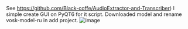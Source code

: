 See https://github.com/Black-coffe/AudioExtractor-and-Transcriber)
I simple create GUI on PyQT6 for it script.
Downloaded model and rename vosk-model-ru in add project.
![image](https://github.com/Pavel-Robot/GUItranscribing/assets/50141984/77d40b28-707f-4a91-b197-8c768521ab1e)
